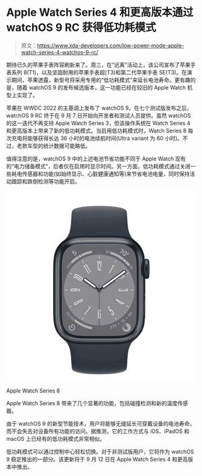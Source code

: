 # Apple Watch Series 4 和更高版本通过 watchOS 9 RC 获得低功耗模式

> 原文：<https://www.xda-developers.com/low-power-mode-apple-watch-series-4-watchos-9-rc/>

期待已久的苹果手表阵容刷新来了。周三，在“远离”活动上，该公司宣布了苹果手表系列 8(T1)，以及坚固耐用的苹果手表超(T3)和第二代苹果手表 SE(T3)。在演示期间，苹果透露，新型号将采用专用的“低功耗模式”来延长电池寿命。更有趣的是，随着 watchOS 9 的发布候选版本，这一功能已经在较旧的 Apple Watch 机型上实现了。

苹果在 WWDC 2022 的主基调上发布了 watchOS 9。在七个测试版发布之后，watchOS 9 RC 终于在 9 月 7 日开始向开发者和测试人员提供。虽然 watchOS 的这一迭代不再支持 Apple Watch Series 3，但该操作系统在 Watch Series 4 和更高版本上带来了新的低功耗模式。当启用低功耗模式时，Watch Series 8 每次充电将能够获得长达 36 小时的电池续航时间(Ultra variant 为 60 小时)。不过，老款车型的统计数据可能略低。

值得注意的是，watchOS 9 中的上述电池节省功能不同于 Apple Watch 现有的“电力储备模式”，后者仅在启用时显示时间。另一方面，低功耗模式通过关闭一些耗电传感器和功能(如始终显示、心脏健康通知等)来节省电池电量，同时保持活动跟踪和跌倒检测等功能开启。

 <picture>![The Apple Watch Series 8 is the latest smartwatch from Apple. ](img/0a09ed459420407f729ad5d2ceb81d9f.png)</picture> 

Apple Watch Series 8

Apple Watch Series 8 带来了几个显著的功能，包括碰撞检测和新的温度传感器。

由于 watchOS 9 的新型节能技术，用户将能够无缝延长可穿戴设备的电池寿命，而不会失去对设备所有功能的访问。据推测，它的工作方式与 iOS、iPadOS 和 macOS 上已经有的低功耗模式非常相似。

低功耗模式可以通过控制中心轻松切换。对于非测试版用户，它将作为 watchOS 9 稳定推出的一部分。该更新将于 9 月 12 日在 Apple Watch Series 4 和更高版本中推出。